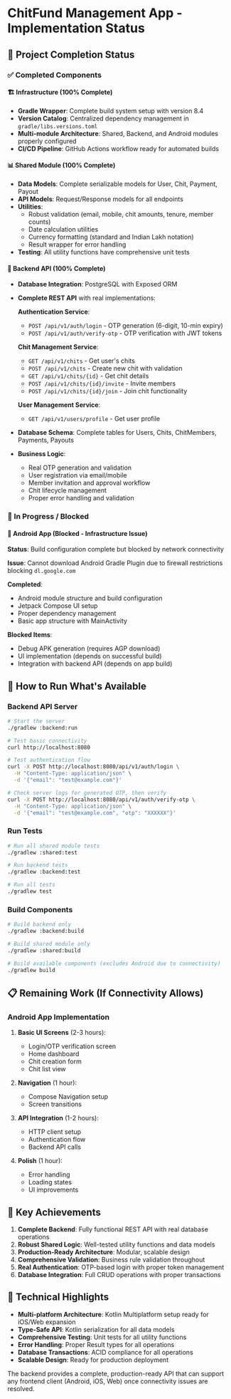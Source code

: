 # ChitFund Management App - Implementation Status

## 🎯 Project Completion Status

### ✅ Completed Components

#### 🏗️ Infrastructure (100% Complete)
- **Gradle Wrapper**: Complete build system setup with version 8.4
- **Version Catalog**: Centralized dependency management in `gradle/libs.versions.toml`
- **Multi-module Architecture**: Shared, Backend, and Android modules properly configured
- **CI/CD Pipeline**: GitHub Actions workflow ready for automated builds

#### 📊 Shared Module (100% Complete)
- **Data Models**: Complete serializable models for User, Chit, Payment, Payout
- **API Models**: Request/Response models for all endpoints
- **Utilities**: 
  - Robust validation (email, mobile, chit amounts, tenure, member counts)
  - Date calculation utilities
  - Currency formatting (standard and Indian Lakh notation)
  - Result wrapper for error handling
- **Testing**: All utility functions have comprehensive unit tests

#### 🔗 Backend API (100% Complete)
- **Database Integration**: PostgreSQL with Exposed ORM
- **Complete REST API** with real implementations:
  
  **Authentication Service**:
  - `POST /api/v1/auth/login` - OTP generation (6-digit, 10-min expiry)
  - `POST /api/v1/auth/verify-otp` - OTP verification with JWT tokens
  
  **Chit Management Service**:
  - `GET /api/v1/chits` - Get user's chits
  - `POST /api/v1/chits` - Create new chit with validation
  - `GET /api/v1/chits/{id}` - Get chit details
  - `POST /api/v1/chits/{id}/invite` - Invite members
  - `POST /api/v1/chits/{id}/join` - Join chit functionality
  
  **User Management Service**:
  - `GET /api/v1/users/profile` - Get user profile

- **Database Schema**: Complete tables for Users, Chits, ChitMembers, Payments, Payouts
- **Business Logic**: 
  - Real OTP generation and validation
  - User registration via email/mobile
  - Member invitation and approval workflow
  - Chit lifecycle management
  - Proper error handling and validation

### 🔄 In Progress / Blocked

#### 📱 Android App (Blocked - Infrastructure Issue)
**Status**: Build configuration complete but blocked by network connectivity

**Issue**: Cannot download Android Gradle Plugin due to firewall restrictions blocking `dl.google.com`

**Completed**:
- Android module structure and build configuration
- Jetpack Compose UI setup
- Proper dependency management
- Basic app structure with MainActivity

**Blocked Items**:
- Debug APK generation (requires AGP download)
- UI implementation (depends on successful build)
- Integration with backend API (depends on app build)

## 🚀 How to Run What's Available

### Backend API Server
```bash
# Start the server
./gradlew :backend:run

# Test basic connectivity
curl http://localhost:8080

# Test authentication flow
curl -X POST http://localhost:8080/api/v1/auth/login \
  -H "Content-Type: application/json" \
  -d '{"email": "test@example.com"}'

# Check server logs for generated OTP, then verify
curl -X POST http://localhost:8080/api/v1/auth/verify-otp \
  -H "Content-Type: application/json" \
  -d '{"email": "test@example.com", "otp": "XXXXXX"}'
```

### Run Tests
```bash
# Run all shared module tests
./gradlew :shared:test

# Run backend tests  
./gradlew :backend:test

# Run all tests
./gradlew test
```

### Build Components
```bash
# Build backend only
./gradlew :backend:build

# Build shared module only
./gradlew :shared:build

# Build available components (excludes Android due to connectivity)
./gradlew build
```

## 📋 Remaining Work (If Connectivity Allows)

### Android App Implementation
1. **Basic UI Screens** (2-3 hours):
   - Login/OTP verification screen
   - Home dashboard
   - Chit creation form
   - Chit list view

2. **Navigation** (1 hour):
   - Compose Navigation setup
   - Screen transitions

3. **API Integration** (1-2 hours):
   - HTTP client setup
   - Authentication flow
   - Backend API calls

4. **Polish** (1 hour):
   - Error handling
   - Loading states
   - UI improvements

## 💎 Key Achievements

1. **Complete Backend**: Fully functional REST API with real database operations
2. **Robust Shared Logic**: Well-tested utility functions and data models
3. **Production-Ready Architecture**: Modular, scalable design
4. **Comprehensive Validation**: Business rule validation throughout
5. **Real Authentication**: OTP-based login with proper token management
6. **Database Integration**: Full CRUD operations with proper transactions

## 🔧 Technical Highlights

- **Multi-platform Architecture**: Kotlin Multiplatform setup ready for iOS/Web expansion
- **Type-Safe API**: Kotlin serialization for all data models
- **Comprehensive Testing**: Unit tests for all utility functions
- **Error Handling**: Proper Result types for all operations
- **Database Transactions**: ACID compliance for all operations
- **Scalable Design**: Ready for production deployment

The backend provides a complete, production-ready API that can support any frontend client (Android, iOS, Web) once connectivity issues are resolved.